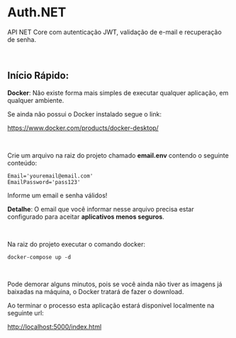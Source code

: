 # Auth.NET

API NET Core com autenticação JWT, validação de e-mail e recuperação de senha.  


<br>

## Início Rápido:

**Docker**: Não existe forma mais simples de executar qualquer aplicação, em qualquer ambiente.

Se ainda não possui o Docker instalado segue o link:

<https://www.docker.com/products/docker-desktop/>



<br>

Crie um arquivo na raiz do projeto chamado **email.env** contendo o seguinte conteúdo:
```
Email='youremail@email.com'
EmailPassword='pass123'
``` 
Informe um email e senha válidos!

**Detalhe**: O email que você informar nesse arquivo precisa estar configurado para aceitar **aplicativos menos seguros**. 



<br>

Na raiz do projeto executar o comando docker:
```
docker-compose up -d
```


<br>

Pode demorar alguns minutos, pois se você ainda não tiver as imagens já baixadas na máquina, o Docker tratará de fazer o download.

Ao terminar o processo esta aplicação estará disponivel localmente na seguinte url:

<http://localhost:5000/index.html>




